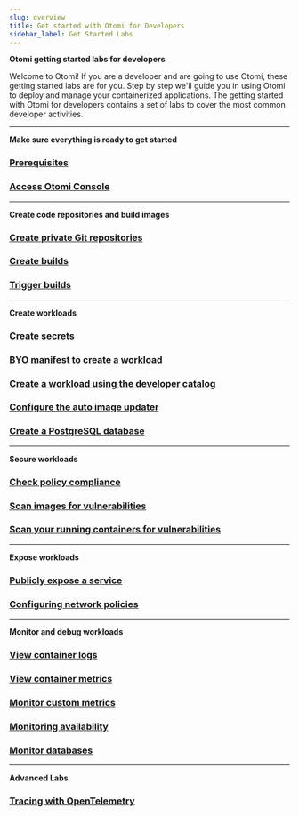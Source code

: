 ```yaml
---
slug: overview
title: Get started with Otomi for Developers
sidebar_label: Get Started Labs
---
```


**Otomi getting started labs for developers**

Welcome to Otomi! If you are a developer and are going to use Otomi, these getting started labs are for you. Step by step we'll guide you in using Otomi to deploy and manage your containerized applications. The getting started with Otomi for developers contains a set of labs to cover the most common developer activities.

---

**Make sure everything is ready to get started**

### [Prerequisites](lab-1)

### [Access Otomi Console](lab-2)

---

**Create code repositories and build images**


### [Create private Git repositories](lab-3)

### [Create builds](lab-6)

### [Trigger builds](lab-26)

---

**Create workloads**

### [Create secrets](lab-8)

### [BYO manifest to create a workload](lab-10)

### [Create a workload using the developer catalog](lab-13)

### [Configure the auto image updater](lab-11)

### [Create a PostgreSQL database](lab-24)

---

**Secure workloads**

### [Check policy compliance](lab-15)

### [Scan images for vulnerabilities](lab-7)

### [Scan your running containers for vulnerabilities](lab-17)

---

**Expose workloads**

### [Publicly expose a service](lab-18)

### [Configuring network policies](lab-19)

---

**Monitor and debug workloads**

### [View container logs](lab-20)

### [View container metrics](lab-21)

### [Monitor custom metrics](lab-22)

### [Monitoring availability](lab-23)

### [Monitor databases](lab-25)

---

**Advanced Labs**

### [Tracing with OpenTelemetry](lab-27)
